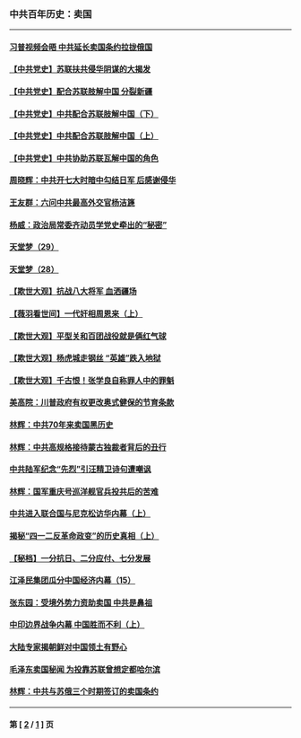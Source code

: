 ### 中共百年历史：卖国
---
#### [习普视频会晤 中共延长卖国条约拉拢俄国](../../pages/nf1176117/n13060971.md?01210430) 
#### [【中共党史】苏联扶共侵华阴谋的大揭发](../../pages/nf1176117/n13056050.md?01210430) 
#### [【中共党史】配合苏联肢解中国 分裂新疆](../../pages/nf1176117/n13040700.md?01210430) 
#### [【中共党史】中共配合苏联肢解中国（下）](../../pages/nf1176117/n13035660.md?01210430) 
#### [【中共党史】中共配合苏联肢解中国（上）](../../pages/nf1176117/n13030262.md?01210430) 
#### [【中共党史】中共协助苏联瓦解中国的角色](../../pages/nf1176117/n13018109.md?01210430) 
#### [周晓辉：中共开七大时暗中勾结日军 后感谢侵华](../../pages/nf1176117/n12921960.md?01210430) 
#### [王友群：六问中共最高外交官杨洁篪](../../pages/nf1176117/n12836495.md?01210430) 
#### [杨威：政治局常委齐动员学党史牵出的“秘密”](../../pages/nf1176117/n12764642.md?01210430) 
#### [天堂梦（29）](../../pages/nf1176117/n12408465.md?01210430) 
#### [天堂梦（28）](../../pages/nf1176117/n12408309.md?01210430) 
#### [【欺世大观】抗战八大将军 血洒疆场](../../pages/nf1176117/n12357044.md?01210430) 
#### [【薇羽看世间】一代奸相周恩来（上）](../../pages/nf1176117/n12401109.md?01210430) 
#### [【欺世大观】平型关和百团战役就是俩红气球](../../pages/nf1176117/n12359157.md?01210430) 
#### [【欺世大观】杨虎城走钢丝 “英雄”跌入地狱](../../pages/nf1176117/n12358840.md?01210430) 
#### [【欺世大观】千古恨！张学良自称罪人中的罪魁](../../pages/nf1176117/n12358629.md?01210430) 
#### [美高院：川普政府有权更改奥式健保的节育条款](../../pages/nf1176117/n12242171.md?01210430) 
#### [林辉：中共70年来卖国黑历史](../../pages/nf1176117/n11552181.md?01210430) 
#### [林辉：中共高规格接待蒙古独裁者背后的丑行](../../pages/nf1176117/n11225005.md?01210430) 
#### [中共陆军纪念“先烈”引汪精卫诗句遭嘲讽](../../pages/nf1176117/n11153345.md?01210430) 
#### [林辉：国军重庆号巡洋舰官兵投共后的苦难](../../pages/nf1176117/n10997801.md?01210430) 
#### [中共进入联合国与尼克松访华内幕（上）](../../pages/nf1176117/n10138788.md?01210430) 
#### [揭秘“四一二反革命政变”的历史真相（上）](../../pages/nf1176117/n9996650.md?01210430) 
#### [【秘档】一分抗日、二分应付、七分发展](../../pages/nf1176117/n9331484.md?01210430) 
#### [江泽民集团瓜分中国经济内幕（15）](../../pages/nf1176117/n9268584.md?01210430) 
#### [张东园：受境外势力资助卖国 中共是鼻祖](../../pages/nf1176117/n9272480.md?01210430) 
#### [中印边界战争内幕 中国胜而不利（上）](../../pages/nf1176117/n9252458.md?01210430) 
#### [大陆专家揭朝鲜对中国领土有野心](../../pages/nf1176117/n9074056.md?01210430) 
#### [毛泽东卖国秘闻 为投靠苏联曾想定都哈尔滨](../../pages/nf1176117/n9058631.md?01210430) 
#### [林辉：中共与苏俄三个时期签订的卖国条约](../../pages/nf1176117/n9036062.md?01210430) 

---
#### 第 [ [2](./2.md?01210430) / [1](./1.md?01210430) ] 页
